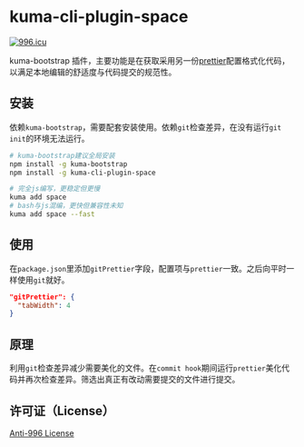# kuma-cli-plugin-space

[![996.icu](https://img.shields.io/badge/link-996.icu-red.svg)](https://996.icu)

kuma-bootstrap 插件，主要功能是在获取采用另一份[prettier](https://prettier.io/)配置格式化代码，以满足本地编辑的舒适度与代码提交的规范性。

## 安装

依赖`kuma-bootstrap`，需要配套安装使用。依赖`git`检查差异，在没有运行`git init`的环境无法运行。

```bash
# kuma-bootstrap建议全局安装
npm install -g kuma-bootstrap
npm install -g kuma-cli-plugin-space

# 完全js编写，更稳定但更慢
kuma add space
# bash与js混编，更快但兼容性未知
kuma add space --fast
```

## 使用

在`package.json`里添加`gitPrettier`字段，配置项与`prettier`一致。之后向平时一样使用`git`就好。

```json
"gitPrettier": {
  "tabWidth": 4
}
```

## 原理

利用`git`检查差异减少需要美化的文件。在`commit hook`期间运行`prettier`美化代码并再次检查差异。筛选出真正有改动需要提交的文件进行提交。

## 许可证（License）

[Anti-996 License](LICENSE)
